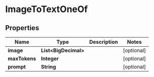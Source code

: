 

# ImageToTextOneOf


## Properties

| Name | Type | Description | Notes |
|------------ | ------------- | ------------- | -------------|
|**image** | **List&lt;BigDecimal&gt;** |  |  [optional] |
|**maxTokens** | **Integer** |  |  [optional] |
|**prompt** | **String** |  |  [optional] |



